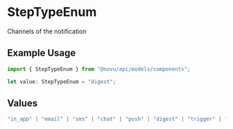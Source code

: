 # StepTypeEnum

Channels of the notification

## Example Usage

```typescript
import { StepTypeEnum } from "@novu/api/models/components";

let value: StepTypeEnum = "digest";
```

## Values

```typescript
"in_app" | "email" | "sms" | "chat" | "push" | "digest" | "trigger" | "delay" | "custom"
```
